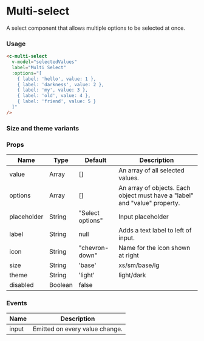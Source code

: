 # Multi-select

A select component that allows multiple options to be selected at once.

### Usage

<component-container>
  <c-multi-select
    label="Multi Select"
    :options="[
      { label: 'hello', value: 1 },
      { label: 'darkness', value: 2 },
      { label: 'my', value: 3 },
      { label: 'old', value: 4 },
      { label: 'friend', value: 5 }
    ]"
  />
</component-container>

``` html
<c-multi-select
  v-model="selectedValues"
  label="Multi Select"
  :options="[
    { label: 'hello', value: 1 },
    { label: 'darkness', value: 2 },
    { label: 'my', value: 3 },
    { label: 'old', value: 4 },
    { label: 'friend', value: 5 }
  ]"
/>
```

### Size and theme variants

<component-container>
  <multi-select-demo label="Size: xs" size="xs" />
  <multi-select-demo label="Size: sm" size="sm" />
  <multi-select-demo label="Size: base" size="base" />
  <multi-select-demo label="Size: lg" size="lg" />
</component-container>

<component-container theme="dark">
  <multi-select-demo label="Theme: dark" theme="dark" />
</component-container>

### Props

| Name        | Type    | Default             | Description                           |
| ----------- | ------- | ------------------- | ------------------------------------- |
| value       | Array   | []           | An array of all selected values.             |
| options     | Array   | [] | An array of objects. Each object must have a "label" and "value" property. |
| placeholder | String  | "Select options" | Input placeholder                     |
| label       | String  | null                | Adds a text label to left of input.   |
| icon        | String  | "chevron-down"      | Name for the icon shown at right      |
| size        | String  | 'base'              | xs/sm/base/lg                         |
| theme       | String  | 'light'             | light/dark                            |
| disabled    | Boolean | false               |                                       |

### Events

| Name         | Description                    |
| ------------ | ------------------------------ |
| input        | Emitted on every value change. |